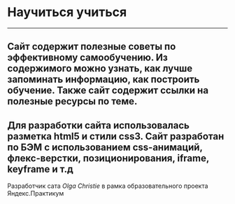 # **Научиться учиться**  
---------------------  
Сайт содержит полезные советы по эффективному самообучению.  Из содержимого можно узнать, как лучше запоминать информацию, как построить обучение. Также сайт содержит ссылки на полезные ресурсы по теме.  
---------------------  
Для разработки сайта использовалась разметка html5 и стили css3. Сайт разработан по БЭМ с использованием css-анимаций, флекс-верстки, позиционирования, iframe, keyframe и т.д  
---------------------
Разработчик сата *Olga Christie* в рамка образовательного проекта Яндекс.Практикум